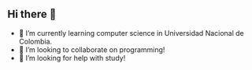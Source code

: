 ## Hi there 👋

- 🌱 I’m currently learning computer science in Universidad Nacional de Colombia.
- 👯 I’m looking to collaborate on programming!
- 🤔 I’m looking for help with study!

